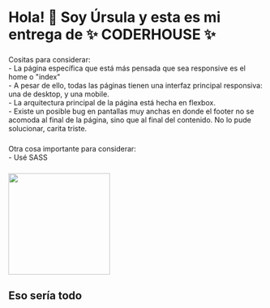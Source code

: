 ﻿<h1 align="left">Hola! 👋 Soy Úrsula y esta es mi entrega de 
✨ CODERHOUSE ✨</h1>

###

<p align="left">Cositas para considerar:<br>- La página específica que está más pensada que sea responsive es el home o "index"<br>- A pesar de ello, todas las páginas tienen una interfaz principal responsiva: una de desktop, y una mobile.<br>- La arquitectura principal de la página está hecha en flexbox.<br>- Existe un posible bug en pantallas muy anchas en donde el footer no se acomoda al final de la página, sino que al final del contenido. No lo pude solucionar, carita triste.</p>

###

<p align="left">Otra cosa importante para considerar:<br>- Usé SASS</p>

###

<div align="left">
    <img height="200" src="https://y.yarn.co/7f2e9333-977e-49a6-89cd-12deeebf0d2a_text.gif"  />
</div>

###

<h2 align="left">Eso sería todo</h2>

###
